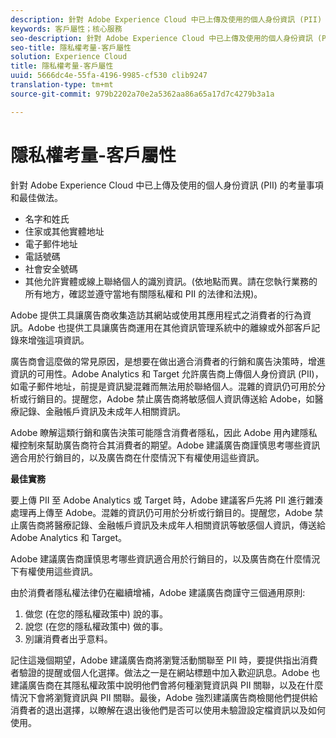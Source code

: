 ```yaml
---
description: 針對 Adobe Experience Cloud 中已上傳及使用的個人身份資訊 (PII) 的考量事項和最佳做法。
keywords: 客戶屬性；核心服務
seo-description: 針對 Adobe Experience Cloud 中已上傳及使用的個人身份資訊 (PII) 的考量事項和最佳做法。
seo-title: 隱私權考量-客戶屬性
solution: Experience Cloud
title: 隱私權考量-客戶屬性
uuid: 5666dc4e-55fa-4196-9985-cf530 clib9247
translation-type: tm+mt
source-git-commit: 979b2202a70e2a5362aa86a65a17d7c4279b3a1a

---
```



# 隱私權考量-客戶屬性

針對 Adobe Experience Cloud 中已上傳及使用的個人身份資訊 (PII) 的考量事項和最佳做法。


<!-- <p>https://wiki.corp.adobe.com/display/omtrplatform/Visitor+Enrichment+and+privacy#VisitorEnrichmentandprivacy-INFORMATIONASSOCIATIONOPTIONS </p> -->


* 名字和姓氏
* 住家或其他實體地址
* 電子郵件地址
* 電話號碼
* 社會安全號碼
* 其他允許實體或線上聯絡個人的識別資訊。(依地點而異。請在您執行業務的所有地方，確認並遵守當地有關隱私權和 PII 的法律和法規)。


Adobe 提供工具讓廣告商收集造訪其網站或使用其應用程式之消費者的行為資訊。Adobe 也提供工具讓廣告商運用在其他資訊管理系統中的離線或外部客戶記錄來增強這項資訊。

廣告商會這麼做的常見原因，是想要在做出適合消費者的行銷和廣告決策時，增進資訊的可用性。Adobe Analytics 和 Target 允許廣告商上傳個人身份資訊 (PII)，如電子郵件地址，前提是資訊變混雜而無法用於聯絡個人。混雜的資訊仍可用於分析或行銷目的。提醒您，Adobe 禁止廣告商將敏感個人資訊傳送給 Adobe，如醫療記錄、金融帳戶資訊及未成年人相關資訊。

Adobe 瞭解這類行銷和廣告決策可能隱含消費者隱私，因此 Adobe 用內建隱私權控制來幫助廣告商符合其消費者的期望。Adobe 建議廣告商謹慎思考哪些資訊適合用於行銷目的，以及廣告商在什麼情況下有權使用這些資訊。

**最佳實務**

要上傳 PII 至 Adobe Analytics 或 Target 時，Adobe 建議客戶先將 PII 進行雜湊處理再上傳至 Adobe。混雜的資訊仍可用於分析或行銷目的。提醒您，Adobe 禁止廣告商將醫療記錄、金融帳戶資訊及未成年人相關資訊等敏感個人資訊，傳送給 Adobe Analytics 和 Target。

Adobe 建議廣告商謹慎思考哪些資訊適合用於行銷目的，以及廣告商在什麼情況下有權使用這些資訊。

由於消費者隱私權法律仍在繼續增補，Adobe 建議廣告商謹守三個通用原則:

1. 做您 (在您的隱私權政策中) 說的事。
1. 說您 (在您的隱私權政策中) 做的事。
1. 別讓消費者出乎意料。

記住這幾個期望，Adobe 建議廣告商將瀏覽活動關聯至 PII 時，要提供指出消費者驗證的提醒或個人化選擇。做法之一是在網站標題中加入歡迎訊息。Adobe 也建議廣告商在其隱私權政策中說明他們會將何種瀏覽資訊與 PII 關聯，以及在什麼情況下會將瀏覽資訊與 PII 關聯。最後，Adobe 強烈建議廣告商檢閱他們提供給消費者的退出選擇，以瞭解在退出後他們是否可以使用未驗證設定檔資訊以及如何使用。

<!-- <p> <b>Vinay Geol</b> should help craft privacy regarding how all MAC uses privacy/cookies. Privacy implications around each part of the workflow. Moving from CRM to MAC. Can it include PII? What is PII? What isn't PII? </p> 
<p>CRM data is Known Data or Info. Going to combine with activity that occurs when visitor was not authenticated. PII wiki: </p> 
<p>https://wiki.corp.adobe.com/display/omtrplatform/Visitor+Enrichment+and+privacy#VisitorEnrichmentandprivacy-INFORMATIONASSOCIATIONOPTIONS </p> 
<p>Refactoring of implementation docs as it relates to privacy and cookies. </p> 
<p>Add content to https://marketing.adobe.com/resources/help/en_US/mcloud/t-publish-audience-segment.html, as follows: </p> 
<p> Audiences are not filtered based on the authentication state of a visitor. If a visitor can browse your site in un-authenticated and authenticated states, actions that occur when a visitor is un-authenticated can still cause a visitor to be included in an audience. Please review <link> to understand the full privacy implications of audience sharing. </p> 
<p>That "link" goes to a topic dedicated to PII, with this text: </p> 
<p> - Adobe Analytics allows its advertisers to upload personally identifiable information (PII) such as email addresses. When uploading PII to Adobe Analytics, Adobe recommends that the customer should hash PII prior to uploading it to Adobe. Hashed information can still be used for analysis and for marketing purposes. As a reminder, Adobe prohibits advertisers from sending sensitive personal information to Adobe Analytics, such as medical records, financial account information, and information about minors. </p> 
<p> - Adobe recommends its advertisers carefully consider which information is appropriate to use for marketing purposes and in which circumstances the advertiser has permission to use such information. </p> 
<p> - As consumer privacy law remains in flux, Adobe recommends that advertisers respect three common tenets: 1) Do what you say (in your privacy policy); 2) Say what you do (in your privacy policy); and 3) Don't surprise your consumers. </p> 
<p> - With these expectations in mind, Adobe recommends that when an advertiser associates browsing activities to PII, the advertiser provide notices/personalization indicating that the consumer is authenticated. An example of this is including a 'Hello, Jane' greeting within the header of the website. Adobe also recommends that advertisers describe in its privacy policy what type of browsing information it associates with PII and under what circumstances browsing information is associated with PII. Lastly, Adobe strongly recommends advertisers review the opt out choices they provide their consumers to understand whether and how they can use unauthenticated profile information post opt out. </p> 
<p>Possibly revamp the cookies to include privacy, with best practices: https://marketing.adobe.com/resources/help/en_US/whitepapers/cookies/ </p> -->
